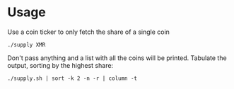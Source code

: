 # Usage
Use a coin ticker to only fetch the share of a single coin
```
./supply XMR
```
Don't pass anything and a list with all the coins will be printed.
Tabulate the output, sorting by the highest share:
```
./supply.sh | sort -k 2 -n -r | column -t
```
